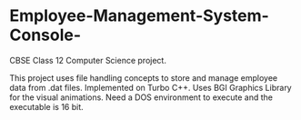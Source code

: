 # Employee-Management-System-Console-
CBSE Class 12 Computer Science project.

This project uses file handling concepts to store and manage employee data from .dat files. Implemented on Turbo C++.
Uses BGI Graphics Library for the visual animations.
Need a DOS environment to execute and the executable is 16 bit.
